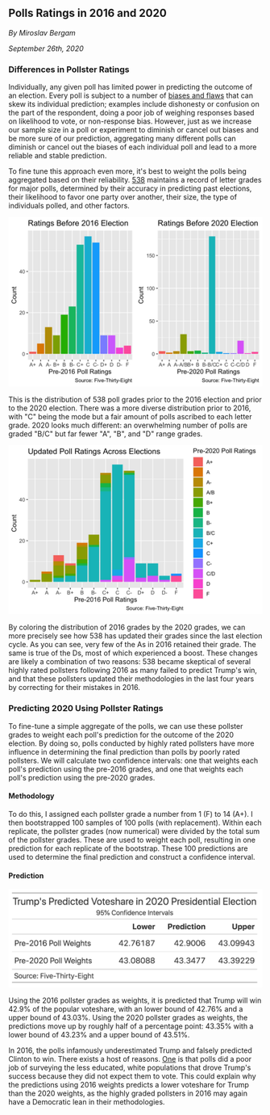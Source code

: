 ## Polls Ratings in 2016 and 2020

_By Miroslav Bergam_

_September 26th, 2020_

### Differences in Pollster Ratings 

Individually, any given poll has limited power in predicting the outcome of an election. Every poll is subject to a number of [biases and flaws](https://hollis.harvard.edu/primo-explore/fulldisplay?docid=TN_cdi_crossref_primary_10_1038_075450a0&context=PC&vid=HVD2&search_scope=everything&tab=everything&lang=en_US) that can skew its individual prediction; examples include dishonesty or confusion on the part of the respondent, doing a poor job of weighing responses based on likelihood to vote, or non-response bias. However, just as we increase our sample size in a poll or experiment to diminish or cancel out biases and be more sure of our prediction, aggregating many different polls can diminish or cancel out the biases of each individual poll and lead to a more reliable and stable prediction.

To fine tune this approach even more, it's best to weight the polls being aggregated based on their reliability. [538](https://projects.fivethirtyeight.com/pollster-ratings/) maintains a record of letter grades for major polls, determined by their accuracy in predicting past elections, their likelihood to favor one party over another, their size, the type of individuals polled, and other factors. 

![](../figures/poll_ratings_cowplot.jpg)

This is the distribution of 538 poll grades prior to the 2016 election and prior to the 2020 election. There was a more diverse distribution prior to 2016, with "C" being the mode but a fair amount of polls ascribed to each letter grade. 2020 looks much different: an overwhelming number of polls are graded "B/C" but far fewer "A", "B", and "D" range grades.

![](../figures/updated_poll_ratings.jpg)

By coloring the distribution of 2016 grades by the 2020 grades, we can more precisely see how 538 has updated their grades since the last election cycle. As you can see, very few of the As in 2016 retained their grade. The same is true of the Ds, most of which experienced a boost. These changes are likely a combination of two reasons: 538 became skeptical of several highly rated pollsters following 2016 as many failed to predict Trump's win, and that these pollsters updated their methodologies in the last four years by correcting for their mistakes in 2016.

### Predicting 2020 Using Pollster Ratings

To fine-tune a simple aggregate of the polls, we can use these pollster grades to weight each poll's prediction for the outcome of the 2020 election. By doing so, polls conducted by highly rated pollsters have more influence in determining the final prediction than polls by poorly rated pollsters. We will calculate two confidence intervals: one that weights each poll's prediction using the pre-2016 grades, and one that weights each poll's prediction using the pre-2020 grades. 

#### Methodology

To do this, I assigned each pollster grade a number from 1 (F) to 14 (A+). I then bootstrapped 100 samples of 100 polls (with replacement). Within each replicate, the pollster grades (now numerical) were divided by the total sum of the pollster grades. These are used to weight each poll, resulting in one prediction for each replicate of the bootstrap. These 100 predictions are used to determine the final prediction and construct a confidence interval. 

#### Prediction

![](../figures/intervals_table.jpg)

Using the 2016 pollster grades as weights, it is predicted that Trump will win 42.9% of the popular voteshare, with an lower bound of 42.76% and a upper bound of 43.03%. Using the 2020 pollster grades as weights, the predictions move up by roughly half of a percentage point: 43.35% with a lower bound of 43.23% and a upper bound of 43.51%. 

In 2016, the polls infamously underestimated Trump and falsely predicted Clinton to win. There exists a host of reasons. [One](https://www.mdpi.com/2571-8800/2/1/7) is that polls did a poor job of surveying the less educated, white populations that drove Trump's success because they did not expect them to vote. This could explain why the predictions using 2016 weights predicts a lower voteshare for Trump than the 2020 weights, as the highly graded pollsters in 2016 may again have a Democratic lean in their methodologies. 

